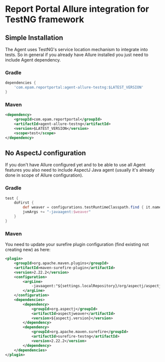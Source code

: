 # Report Portal Allure integration for TestNG framework
## Simple Installation
The Agent uses TestNG's service location mechanism to integrate into tests. So in general if you already have Allure installed you just need
to include Agent dependency.
### Gradle
```groovy
dependencies {
    'com.epam.reportportal:agent-allure-testng:$LATEST_VERSION'
}
```

### Maven
```xml
<dependency>
    <groupId>com.epam.reportportal</groupId>
    <artifactId>agent-allure-testng</artifactId>
    <version>$LATEST_VERSION</version>
    <scope>test</scope>
</dependency>
```

## No AspectJ configuration
If you don't have Allure configured yet and to be able to use all Agent features you also need to include AspectJ Java agent (usually it's
already done in scope of Allure configuration).
### Gradle
```groovy
test {
    doFirst {
        def weaver = configurations.testRuntimeClasspath.find { it.name.contains("aspectjweaver") }
        jvmArgs += "-javaagent:$weaver"
    }
}
```
### Maven
You need to update your surefire plugin configuration (find existing not creating new) as here:
```xml
<plugin>
    <groupId>org.apache.maven.plugins</groupId>
    <artifactId>maven-surefire-plugin</artifactId>
    <version>2.22.2</version>
    <configuration>
        <argLine>
            -javaagent:"${settings.localRepository}/org/aspectj/aspectjweaver/${aspectj.version}/aspectjweaver-${aspectj.version}.jar"
        </argLine>
    </configuration>
    <dependencies>
        <dependency>
            <groupId>org.aspectj</groupId>
            <artifactId>aspectjweaver</artifactId>
            <version>${aspectj.version}</version>
        </dependency>
        <dependency>
            <groupId>org.apache.maven.surefire</groupId>
            <artifactId>surefire-testng</artifactId>
            <version>2.22.2</version>
        </dependency>
    </dependencies>
</plugin>
```
